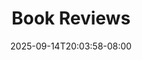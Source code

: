---
title: "Book Reviews"
description: "Reviews of things I've read."
date: "2025-09-14T20:03:58-08:00"
slug: "books"
---